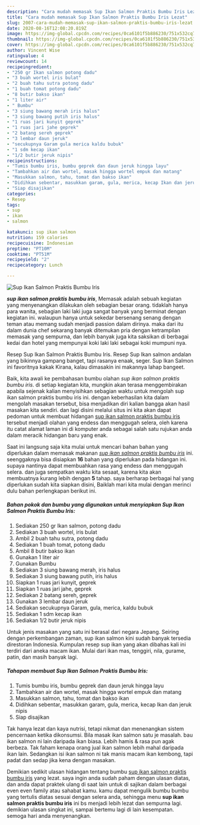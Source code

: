```yaml
---
description: "Cara mudah memasak Sup Ikan Salmon Praktis Bumbu Iris Lezat"
title: "Cara mudah memasak Sup Ikan Salmon Praktis Bumbu Iris Lezat"
slug: 2007-cara-mudah-memasak-sup-ikan-salmon-praktis-bumbu-iris-lezat
date: 2020-08-16T12:08:20.819Z
image: https://img-global.cpcdn.com/recipes/0ca6101f5b886230/751x532cq70/sup-ikan-salmon-praktis-bumbu-iris-foto-resep-utama.jpg
thumbnail: https://img-global.cpcdn.com/recipes/0ca6101f5b886230/751x532cq70/sup-ikan-salmon-praktis-bumbu-iris-foto-resep-utama.jpg
cover: https://img-global.cpcdn.com/recipes/0ca6101f5b886230/751x532cq70/sup-ikan-salmon-praktis-bumbu-iris-foto-resep-utama.jpg
author: Vincent Wise
ratingvalue: 4
reviewcount: 14
recipeingredient:
- "250 gr Ikan salmon potong dadu"
- "3 buah wortel iris bulat"
- "2 buah tahu sutra potong dadu"
- "1 buah tomat potong dadu"
- "8 butir bakso ikan"
- "1 liter air"
- " Bumbu"
- "3 siung bawang merah iris halus"
- "3 siung bawang putih iris halus"
- "1 ruas jari kunyit geprek"
- "1 ruas jari jahe geprek"
- "2 batang sereh geprek"
- "3 lembar daun jeruk"
- "secukupnya Garam gula merica kaldu bubuk"
- "1 sdm kecap ikan"
- "1/2 butir jeruk nipis"
recipeinstructions:
- "Tumis bumbu iris, bumbu geprek dan daun jeruk hingga layu"
- "Tambahkan air dan wortel, masak hingga wortel empuk dan matang"
- "Masukkan salmon, tahu, tomat dan bakso ikan"
- "Didihkan sebentar, masukkan garam, gula, merica, kecap Ikan dan jeruk nipis"
- "Siap disajikan"
categories:
- Resep
tags:
- sup
- ikan
- salmon

katakunci: sup ikan salmon 
nutrition: 159 calories
recipecuisine: Indonesian
preptime: "PT10M"
cooktime: "PT51M"
recipeyield: "2"
recipecategory: Lunch

---
```



![Sup Ikan Salmon Praktis Bumbu Iris](https://img-global.cpcdn.com/recipes/0ca6101f5b886230/751x532cq70/sup-ikan-salmon-praktis-bumbu-iris-foto-resep-utama.jpg)

<b><i>sup ikan salmon praktis bumbu iris</i></b>, Memasak adalah sebuah kegiatan yang menyenangkan dilakukan oleh sebagian besar orang. tidaklah hanya para wanita, sebagian laki laki juga sangat banyak yang berminat dengan kegiatan ini. walaupun hanya untuk sekedar bersenang senang dengan teman atau memang sudah menjadi passion dalam dirinya. maka dari itu dalam dunia chef sekarang banyak ditemukan pria dengan ketrampilan memasak yang sempurna, dan lebih banyak juga kita saksikan di berbagai kedai dan hotel yang mempunyai koki laki laki sebagai koki mumpuni nya.

Resep Sup Ikan Salmon Praktis Bumbu Iris. Resep Sup Ikan salmon andalan yang bikinnya gampang banget, tapi rasanya enaak, seger. Sup Ikan Salmon ini favoritnya kakak Kirana, kalau dimasakin ini makannya lahap bangeet.

Baik, kita awali ke pembahasan bumbu olahan <i>sup ikan salmon praktis bumbu iris</i>. di setiap kegiatan kita, mungkin akan terasa menggembirakan apabila sejenak kalian menyisihkan sebagian waktu untuk mengolah sup ikan salmon praktis bumbu iris ini. dengan keberhasilan kita dalam mengolah masakan tersebut, bisa menjadikan diri kalian bangga akan hasil masakan kita sendiri. dan lagi disini melalui situs ini kita akan dapat pedoman untuk membuat hidangan <u>sup ikan salmon praktis bumbu iris</u> tersebut menjadi olahan yang endess dan menggugah selera, oleh karena itu catat alamat laman ini di komputer anda sebagai salah satu rujukan anda dalam meracik hidangan baru yang enak.


Saat ini langsung saja kita mulai untuk mencari bahan bahan yang diperlukan dalam memasak makanan <u><i>sup ikan salmon praktis bumbu iris</i></u> ini. seenggaknya bisa disiapkan <b>16</b> bahan yang diperlukan pada hidangan ini. supaya nantinya dapat membuahkan rasa yang endess dan menggugah selera. dan juga sempatkan waktu kita sesaat, karena kita akan membuatnya kurang lebih dengan <b>5</b> tahap. saya berharap berbagai hal yang diperlukan sudah kita siapkan disini, Baiklah mari kita mulai dengan merinci dulu bahan perlengkapan berikut ini.

<!--inarticleads1-->

##### Bahan pokok dan bumbu yang digunakan untuk menyiapkan Sup Ikan Salmon Praktis Bumbu Iris:

1. Sediakan 250 gr Ikan salmon, potong dadu
1. Sediakan 3 buah wortel, iris bulat
1. Ambil 2 buah tahu sutra, potong dadu
1. Sediakan 1 buah tomat, potong dadu
1. Ambil 8 butir bakso ikan
1. Gunakan 1 liter air
1. Gunakan  Bumbu
1. Sediakan 3 siung bawang merah, iris halus
1. Sediakan 3 siung bawang putih, iris halus
1. Siapkan 1 ruas jari kunyit, geprek
1. Siapkan 1 ruas jari jahe, geprek
1. Sediakan 2 batang sereh, geprek
1. Gunakan 3 lembar daun jeruk
1. Sediakan secukupnya Garam, gula, merica, kaldu bubuk
1. Sediakan 1 sdm kecap ikan
1. Sediakan 1/2 butir jeruk nipis


Untuk jenis masakan yang satu ini berasal dari negara Jepang. Seiring dengan perkembangan zaman, sup ikan salmon kini sudah banyak tersedia direstoran Indonesia. Kumpulan resep sup ikan yang akan dibahas kali ini terdiri dari aneka macam ikan. Mulai dari ikan mas, tenggiri, nila, gurame, patin, dan masih banyak lagi. 

<!--inarticleads2-->

##### Tahapan membuat Sup Ikan Salmon Praktis Bumbu Iris:

1. Tumis bumbu iris, bumbu geprek dan daun jeruk hingga layu
1. Tambahkan air dan wortel, masak hingga wortel empuk dan matang
1. Masukkan salmon, tahu, tomat dan bakso ikan
1. Didihkan sebentar, masukkan garam, gula, merica, kecap Ikan dan jeruk nipis
1. Siap disajikan


Tak hanya lezat dan kaya nutrisi, tetapi nikmat dan menenangkan sistem pencernaan ketika dikonsumsi. Bila masak ikan salmon satu je masalah. bau ikan salmon ni lain daripada ikan biasa. Lebih hamis &amp; rasa pun agak berbeza. Tak faham kenapa orang jual ikan salmon lebih mahal daripada ikan lain. Sedangkan isi ikan salmon ni tak manis macam ikan kembong, tapi padat dan sedap jika kena dengan masakan. 

Demikian sedikit ulasan hidangan tentang bumbu <u>sup ikan salmon praktis bumbu iris</u> yang lezat. saya ingin anda sudah paham dengan ulasan diatas, dan anda dapat praktek ulang di saat lain untuk di sajikan dalam berbagai even even family atau sahabat kamu. kamu dapat mengulik bumbu bumbu yang tertulis diatas sesuai dengan selera anda, sehingga menu <b>sup ikan salmon praktis bumbu iris</b> ini bs menjadi lebih lezat dan sempurna lagi. demikian ulasan singkat ini, sampai bertemu lagi di lain kesempatan. semoga hari anda menyenangkan.

